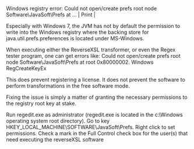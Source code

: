 Windows registry error: Could not open/create prefs root node Software\JavaSoft\Prefs at ... 	| Print |

Especially with Windows 7, the JVM has not by default the permission to write into the Windows registry where the backing store for java.util.prefs.preferences is located under MS-Windows.

When executing either the ReverseXSL transformer, or even the Regex tester program, one can get errors like: Could not open/create prefs root node Software\JavaSoft\Prefs at root 0x80000002. Windows RegCreateKeyEx

This does prevent registering a license. It does not prevent the software to perform transformations in the free software mode.

Fixing the issue is simply a matter of granting the necessary permissions to the registry root key at stake.

Run regedit.exe as administrator (regedit.exe is located in the c:\Windows operating system root directory).
Go to key HKEY_LOCAL_MACHINE\SOFTWARE\JavaSoft\Prefs. Right click to set permissions. Check a mark in the Full Control check box for the user(s) that need executing the reverseXSL software